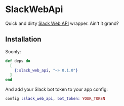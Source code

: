 # SlackWebApi

Quick and dirty [Slack Web API](https://api.slack.com/web) wrapper. Ain't it grand?

## Installation

Soonly:

```elixir
def deps do
  [
    {:slack_web_api, "~> 0.1.0"}
  ]
end
```

And add your Slack bot token to your app config:

```elixir
config :slack_web_api, bot_token: YOUR_TOKEN
```
